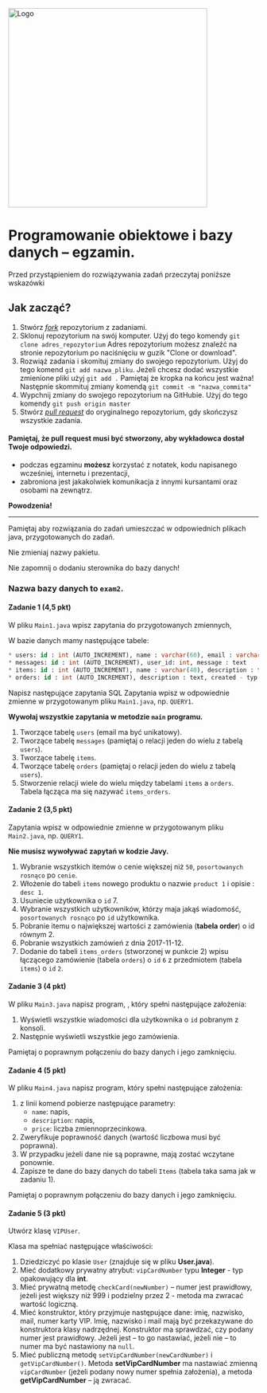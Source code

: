 <img alt="Logo" src="http://coderslab.pl/svg/logo-coderslab.svg" width="400">

# Programowanie obiektowe i bazy danych &ndash; egzamin.

Przed przystąpieniem do rozwiązywania zadań przeczytaj poniższe wskazówki

## Jak zacząć?

1. Stwórz [*fork*](https://guides.github.com/activities/forking/) repozytorium z zadaniami.
2. Sklonuj repozytorium na swój komputer. Użyj do tego komendy `git clone adres_repozytorium`
Adres repozytorium możesz znaleźć na stronie repozytorium po naciśnięciu w guzik "Clone or download".
3. Rozwiąż zadania i skomituj zmiany do swojego repozytorium. Użyj do tego komend `git add nazwa_pliku`.
Jeżeli chcesz dodać wszystkie zmienione pliki użyj `git add .` 
Pamiętaj że kropka na końcu jest ważna!
Następnie skommituj zmiany komendą `git commit -m "nazwa_commita"`
4. Wypchnij zmiany do swojego repozytorium na GitHubie.  Użyj do tego komendy `git push origin master`
5. Stwórz [*pull request*](https://help.github.com/articles/creating-a-pull-request) do oryginalnego repozytorium, gdy skończysz wszystkie zadania.

#### Pamiętaj, że pull request musi być stworzony, aby wykładowca dostał Twoje odpowiedzi.

* podczas egzaminu **możesz** korzystać z notatek, kodu napisanego wcześniej, internetu i prezentacji,
* zabroniona jest jakakolwiek komunikacja z innymi kursantami oraz osobami na zewnątrz.

**Powodzenia!**

----------------------------------------------------------------------------------------

Pamiętaj aby rozwiązania do zadań umieszczać w odpowiednich plikach java, przygotowanych do zadań. 

Nie zmieniaj nazwy pakietu.

Nie zapomnij o dodaniu sterownika do bazy danych!

### Nazwa bazy danych to `exam2`.

#### Zadanie 1 (4,5 pkt)

W pliku `Main1.java` wpisz zapytania do przygotowanych zmiennych,

W bazie danych mamy następujące tabele:
```SQL
* users: id : int (AUTO_INCREMENT), name : varchar(60), email : varchar(60), password : varchar(60)
* messages: id : int (AUTO_INCREMENT), user_id: int, message : text
* items: id : int (AUTO_INCREMENT), name : varchar(40), description : text, price : decimal(7,2)
* orders: id : int (AUTO_INCREMENT), description : text, created - typ daty, user_id: int
```
Napisz następujące zapytania SQL
Zapytania wpisz w odpowiednie zmienne w przygotowanym pliku `Main1.java`, np. `QUERY1`.

**Wywołaj wszystkie zapytania w metodzie `main` programu.**

1. Tworzące tabelę `users` (email ma być unikatowy).
2. Tworzące tabelę `messages` (pamiętaj o relacji jeden do wielu z tabelą `users`).
3. Tworzące tabelę `items`.
4. Tworzące tabelę `orders` (pamiętaj o relacji jeden do wielu z tabelą `users`).
5. Stworzenie relacji wiele do wielu między tabelami `items` a `orders`.  
     Tabela łącząca ma się nazywać `items_orders`.


#### Zadanie 2 (3,5 pkt)

Zapytania wpisz w odpowiednie zmienne w przygotowanym pliku `Main2.java`, np. `QUERY1`.

**Nie musisz wywoływać zapytań w kodzie Javy.**
     
1. Wybranie wszystkich itemów o cenie większej niż `50`, `posortowanych rosnąco` po `cenie`.
2. Włożenie do tabeli `items` nowego produktu o nazwie `product 1` i opisie : `desc 1`.
3. Usuniecie użytkownika o `id` 7.
4. Wybranie wszystkich użytkowników, którzy maja jakąś wiadomość, `posortowanych rosnąco` po `id` użytkownika.
5. Pobranie itemu o największej wartości z zamówienia (**tabela order**) o id równym 2.
6. Pobranie wszystkich zamówień z dnia 2017-11-12.
7.  Dodanie do tabeli `items_orders` (stworzonej w punkcie 2) wpisu łączącego zamówienie (tabela `orders`) o `id` `6`
 z przedmiotem (tabela `items`) o `id` `2`.


#### Zadanie 3 (4 pkt)

W pliku `Main3.java` napisz program, , który spełni następujące założenia:
1. Wyświetli wszystkie wiadomości dla użytkownika o `id` pobranym z konsoli.
2. Następnie wyświetli wszystkie jego zamówienia.
 
Pamiętaj o poprawnym połączeniu do bazy danych i jego zamknięciu.

#### Zadanie 4 (5 pkt)

W pliku `Main4.java` napisz program, który spełni następujące założenia:

1. z linii komend pobierze następujące parametry:
    * `name`: napis,
    * `description`: napis,
    * `price`: liczba zmiennoprzecinkowa.
2. Zweryfikuje poprawność danych (wartość liczbowa musi być poprawna).
3. W przypadku jeżeli dane nie są poprawne, mają zostać wczytane ponownie.
4. Zapisze te dane do bazy danych do tabeli `Items` (tabela taka sama jak w zadaniu 1).

Pamiętaj o poprawnym połączeniu do bazy danych i jego zamknięciu.


#### Zadanie 5 (3 pkt)
Utwórz klasę `VIPUser`. 

Klasa ma spełniać następujące właściwości:

1. Dziedziczyć po klasie `User` (znajduje się w pliku **User.java**).
2. Mieć dodatkowy prywatny atrybut: ```vipCardNumber``` typu **Integer** - typ opakowujący dla **int**.
3. Mieć prywatną metodę ```checkCard(newNumber)``` &ndash; numer jest prawidłowy, 
jeżeli jest większy niż 999 i podzielny przez 2 - metoda ma zwracać wartość logiczną.
4. Mieć konstruktor, który przyjmuje następujące dane: imię, nazwisko, mail, numer karty VIP.
 Imię, nazwisko i mail mają być przekazywane do konstruktora klasy nadrzędnej.
 Konstruktor ma sprawdzać, czy podany numer jest prawidłowy.
  Jeżeli jest  &ndash; to go nastawiać, jeżeli nie  &ndash; to numer ma być nastawiony na ```null```.
5. Mieć publiczną metodę ```setVipCardNumber(newCardNumber)``` i ```getVipCardNumber()```. 
Metoda **setVipCardNumber** ma nastawiać zmienną `vipCardNumber` (jeżeli podany nowy numer spełnia założenia), 
a metoda **getVipCardNumber** &ndash; ją zwracać.

